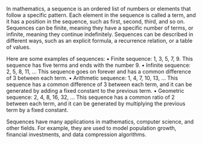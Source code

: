 In mathematics, a sequence is an ordered list of numbers or elements that follow a specific pattern. Each element in the sequence is called a term, and it has a position in the sequence, such as first, second, third, and so on. Sequences can be finite, meaning they have a specific number of terms, or infinite, meaning they continue indefinitely. Sequences can be described in different ways, such as an explicit formula, a recurrence relation, or a table of values.

Here are some examples of sequences:
•	Finite sequence: 1, 3, 5, 7, 9. This sequence has five terms and ends with the number 9.
•	Infinite sequence: 2, 5, 8, 11, ... This sequence goes on forever and has a common difference of 3 between each term.
•	Arithmetic sequence: 1, 4, 7, 10, 13, ... This sequence has a common difference of 3 between each term, and it can be generated by adding a fixed constant to the previous term.
•	Geometric sequence: 2, 4, 8, 16, 32, ... This sequence has a common ratio of 2 between each term, and it can be generated by multiplying the previous term by a fixed constant.

Sequences have many applications in mathematics, computer science, and other fields. For example, they are used to model population growth, financial investments, and data compression algorithms.

